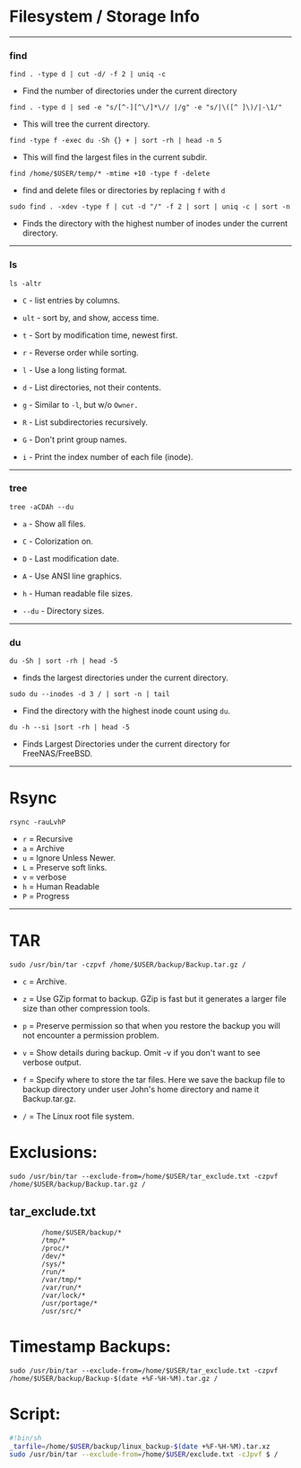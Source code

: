 # Filesystem / Storage Info

* * *

### find

`find . -type d | cut -d/ -f 2 | uniq -c`

-   Find the number of directories under the current directory

`find . -type d | sed -e "s/[^-][^\/]*\// |/g" -e "s/|\([^ ]\)/|-\1/"`

-   This will tree the current directory.

`find -type f -exec du -Sh {} + | sort -rh | head -n 5`

-   This will find the largest files in the current subdir.

`find /home/$USER/temp/* -mtime +10 -type f -delete`

-   find and delete files or directories by replacing `f` with `d`

`sudo find . -xdev -type f | cut -d "/" -f 2 | sort | uniq -c | sort -n`

-   Finds the directory with the highest number of inodes under the current directory.

* * *

### ls

`ls -altr`

-   `C` - list entries by columns.

-   `ult` - sort  by, and show, access time.

-   `t` - Sort by modification time, newest first.

-   `r` - Reverse order while sorting.

-   `l` - Use a long listing format.

-   `d` - List directories, not their contents.

-   `g` - Similar to `-l`, but w/o `Owner.`

-   `R` - List subdirectories recursively.

-   `G` - Don't print group names.

-   `i` - Print the index number of each file (inode).

* * *

### tree

`tree -aCDAh --du`

-   `a` - Show all files.

-   `C` - Colorization on.

-   `D` - Last modification date.

-   `A` - Use ANSI line graphics.

-   `h` - Human readable file sizes.

-   `--du` - Directory sizes.

* * *

### du

`du -Sh | sort -rh | head -5`

-   finds the largest directories under the current directory.

`sudo du --inodes -d 3 / | sort -n | tail`

-   Find the directory with the highest inode count using `du`.

`du -h --si |sort -rh | head -5`

-   Finds Largest Directories under the current directory for FreeNAS/FreeBSD.

* * *

# Rsync

`rsync -rauLvhP`

-   `r` = Recursive
-   `a` = Archive
-   `u` = Ignore Unless Newer.
-   `L` = Preserve soft links.
-   `v` = verbose
-   `h` = Human Readable
-   `P` = Progress

* * *

# TAR

`sudo /usr/bin/tar -czpvf /home/$USER/backup/Backup.tar.gz /`

-   `c` = Archive.

-   `z` =  Use GZip format to backup. GZip is fast but it generates a larger file size than other compression tools.

-   `p` =  Preserve permission so that when you restore the backup you will not encounter a permission problem.

-   `v` =  Show details during backup. Omit -v if you don't want to see verbose output.

-   `f` =  Specify where to store the tar files. Here we save the backup file to backup directory under user John's home directory and name it Backup.tar.gz.

-   `/` = The Linux root file system.

# Exclusions:

`sudo /usr/bin/tar --exclude-from=/home/$USER/tar_exclude.txt -czpvf /home/$USER/backup/Backup.tar.gz /`

## tar_exclude.txt

            /home/$USER/backup/*
            /tmp/*
            /proc/*
            /dev/*
            /sys/*
            /run/*
            /var/tmp/*
            /var/run/*
            /var/lock/*
            /usr/portage/*
            /usr/src/*

# Timestamp Backups:

`sudo /usr/bin/tar --exclude-from=/home/$USER/tar_exclude.txt -czpvf /home/$USER/backup/Backup-$(date +%F-%H-%M).tar.gz /`

# Script:

```bash
#!bin/sh
_tarfile=/home/$USER/backup/linux_backup-$(date +%F-%H-%M).tar.xz
sudo /usr/bin/tar --exclude-from=/home/$USER/exclude.txt -cJpvf $ /
```
